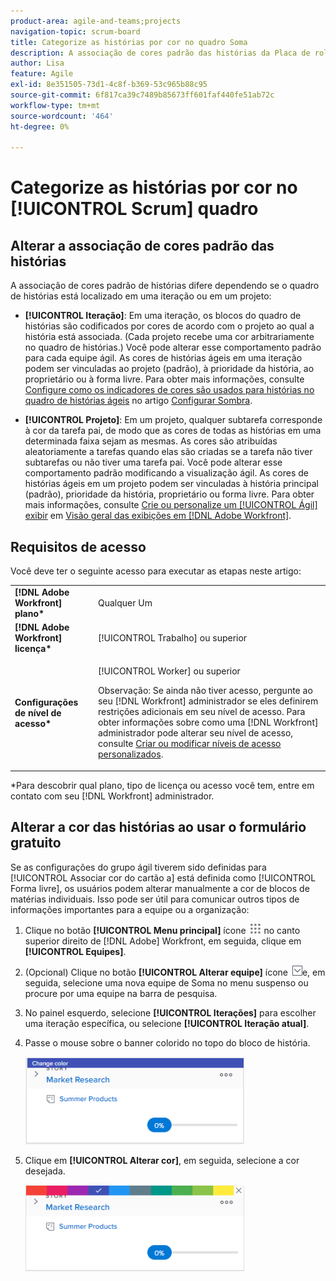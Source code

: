 ```yaml
---
product-area: agile-and-teams;projects
navigation-topic: scrum-board
title: Categorize as histórias por cor no quadro Soma
description: A associação de cores padrão das histórias da Placa de rolagem varia dependendo se a placa de história está localizada em uma iteração ou em um projeto.
author: Lisa
feature: Agile
exl-id: 8e351505-73d1-4c8f-b369-53c965b88c95
source-git-commit: 6f817ca39c7489b85673ff601faf440fe51ab72c
workflow-type: tm+mt
source-wordcount: '464'
ht-degree: 0%

---
```


# Categorize as histórias por cor no [!UICONTROL Scrum] quadro

## Alterar a associação de cores padrão das histórias

A associação de cores padrão de histórias difere dependendo se o quadro de histórias está localizado em uma iteração ou em um projeto:

* **[!UICONTROL Iteração]**: Em uma iteração, os blocos do quadro de histórias são codificados por cores de acordo com o projeto ao qual a história está associada. (Cada projeto recebe uma cor arbitrariamente no quadro de histórias.) Você pode alterar esse comportamento padrão para cada equipe ágil. As cores de histórias ágeis em uma iteração podem ser vinculadas ao projeto (padrão), à prioridade da história, ao proprietário ou à forma livre. Para obter mais informações, consulte [Configure como os indicadores de cores são usados para histórias no quadro de histórias ágeis](../../../agile/get-started-with-agile-in-workfront/configure-scrum.md#configur4) no artigo [Configurar Sombra](../../../agile/get-started-with-agile-in-workfront/configure-scrum.md).

* **[!UICONTROL Projeto]**: Em um projeto, qualquer subtarefa corresponde à cor da tarefa pai, de modo que as cores de todas as histórias em uma determinada faixa sejam as mesmas. As cores são atribuídas aleatoriamente a tarefas quando elas são criadas se a tarefa não tiver subtarefas ou não tiver uma tarefa pai. Você pode alterar esse comportamento padrão modificando a visualização ágil. As cores de histórias ágeis em um projeto podem ser vinculadas à história principal (padrão), prioridade da história, proprietário ou forma livre. Para obter mais informações, consulte [Crie ou personalize um [!UICONTROL Ágil] exibir](../../../reports-and-dashboards/reports/reporting-elements/views-overview.md#customizing-an-agile-view) em [Visão geral das exibições em [!DNL Adobe Workfront]](../../../reports-and-dashboards/reports/reporting-elements/views-overview.md).

## Requisitos de acesso

Você deve ter o seguinte acesso para executar as etapas neste artigo:

<table style="table-layout:auto"> 
 <col> 
 </col> 
 <col> 
 </col> 
 <tbody> 
  <tr> 
   <td role="rowheader"><strong>[!DNL Adobe Workfront] plano*</strong></td> 
   <td> <p>Qualquer Um</p> </td> 
  </tr> 
  <tr> 
   <td role="rowheader"><strong>[!DNL Adobe Workfront] licença*</strong></td> 
   <td> <p>[!UICONTROL Trabalho] ou superior</p> </td> 
  </tr> 
  <tr> 
   <td role="rowheader"><strong>Configurações de nível de acesso*</strong></td> 
   <td> <p>[!UICONTROL Worker] ou superior</p> <p>Observação: Se ainda não tiver acesso, pergunte ao seu [!DNL Workfront] administrador se eles definirem restrições adicionais em seu nível de acesso. Para obter informações sobre como uma [!DNL Workfront] administrador pode alterar seu nível de acesso, consulte <a href="../../../administration-and-setup/add-users/configure-and-grant-access/create-modify-access-levels.md" class="MCXref xref">Criar ou modificar níveis de acesso personalizados</a>.</p> </td> 
  </tr> 
 </tbody> 
</table>

&#42;Para descobrir qual plano, tipo de licença ou acesso você tem, entre em contato com seu [!DNL Workfront] administrador.

## Alterar a cor das histórias ao usar o formulário gratuito

Se as configurações do grupo ágil tiverem sido definidas para [!UICONTROL Associar cor do cartão a] está definida como [!UICONTROL Forma livre], os usuários podem alterar manualmente a cor de blocos de matérias individuais. Isso pode ser útil para comunicar outros tipos de informações importantes para a equipe ou a organização:

1. Clique no botão **[!UICONTROL Menu principal]** ícone ![](assets/main-menu-icon.png) no canto superior direito de [!DNL Adobe] Workfront, em seguida, clique em **[!UICONTROL Equipes]**.

1. (Opcional) Clique no botão **[!UICONTROL Alterar equipe]** ícone ![Ícone Alternar equipe](assets/switch-team-icon.png)e, em seguida, selecione uma nova equipe de Soma no menu suspenso ou procure por uma equipe na barra de pesquisa.

1. No painel esquerdo, selecione **[!UICONTROL Iterações]** para escolher uma iteração específica, ou selecione **[!UICONTROL Iteração atual]**.
1. Passe o mouse sobre o banner colorido no topo do bloco de história.

   ![](assets/agile-story-color1-nwe-350x140.png)

1. Clique em **[!UICONTROL Alterar cor]**, em seguida, selecione a cor desejada.

   ![](assets/agile-story-color2-nwe-350x138.png)
